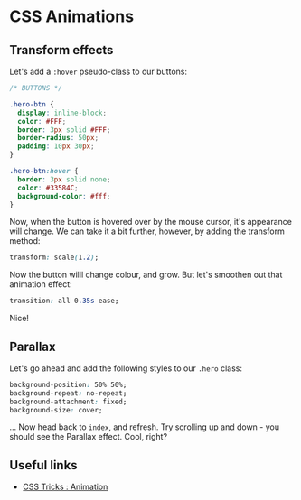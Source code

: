 # CSS Animations

## Transform effects

Let's add a `:hover` pseudo-class to our buttons:

```css
/* BUTTONS */

.hero-btn {
  display: inline-block;
  color: #FFF;
  border: 3px solid #FFF;
  border-radius: 50px;
  padding: 10px 30px;
}

.hero-btn:hover {
  border: 3px solid none;
  color: #33584C;
  background-color: #fff;
}
```

Now, when the button is hovered over by the mouse cursor, it's appearance will change. We can take it a bit further, however, by adding the transform method:

```css
transform: scale(1.2);

```

Now the button willl change colour, and grow. But let's smoothen out that animation effect:

```css
transition: all 0.35s ease;
```

Nice!

## Parallax

Let's go ahead and add the following styles to our `.hero` class:

```css
background-position: 50% 50%;
background-repeat: no-repeat;
background-attachment: fixed;
background-size: cover;
```

... Now head back to `index`, and refresh. Try scrolling up and down - you should see the Parallax effect. Cool, right?

## Useful links

- [CSS Tricks : Animation](https://css-tricks.com/almanac/properties/a/animation/)